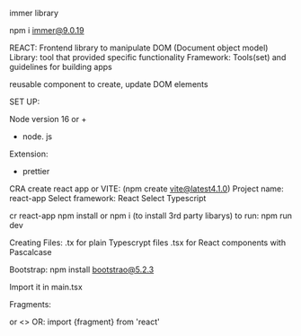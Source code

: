 immer library

npm i immer@9.0.19



REACT: Frontend library to manipulate DOM (Document object model)
Library: tool that provided specific functionality
Framework: Tools(set) and guidelines for building apps

reusable component to create, update DOM elements

SET UP:

Node version 16 or + 
- node. js

Extension:
- prettier

CRA create react app or
VITE: (npm create vite@latest4.1.0)
Project name: react-app
Select framework: React
Select Typescript

cr react-app
npm install or npm i (to install 3rd party libarys)
to run: npm run dev


Creating Files:
.tx for plain Typescrypt files
.tsx for React components with Pascalcase


Bootstrap: npm install bootstrao@5.2.3

Import it in main.tsx

Fragments:
<div> or <>
OR:
import {fragment} from 'react'
<Fragment></Fragment>
